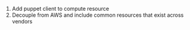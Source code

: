 1. Add puppet client to compute resource
2. Decouple from AWS and include common resources that exist across vendors
